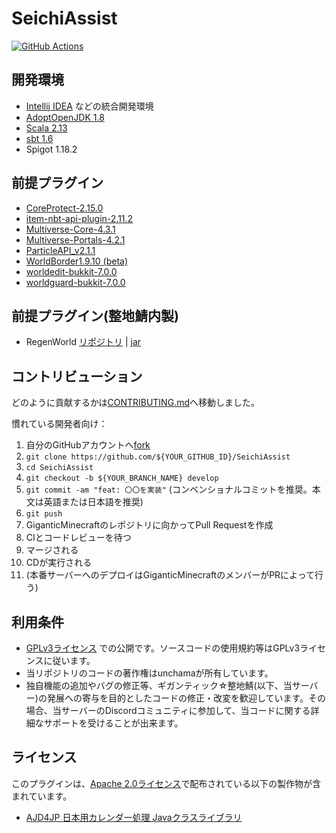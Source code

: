 # SeichiAssist

[![GitHub Actions](https://github.com/GiganticMinecraft/SeichiAssist/actions/workflows/build_and_deploy.yml/badge.svg)](https://github.com/GiganticMinecraft/SeichiAssist/actions/workflows/build_and_deploy.yml)

## 開発環境
- [Intellij IDEA](https://www.jetbrains.com/idea/) などの統合開発環境
- [AdoptOpenJDK 1.8](https://adoptopenjdk.net/?variant=openjdk8&jvmVariant=hotspot)
- [Scala 2.13](https://www.scala-lang.org/download/)
- [sbt 1.6](https://www.scala-sbt.org/1.x/docs/Setup.html)
- Spigot 1.18.2

## 前提プラグイン
- [CoreProtect-2.15.0](https://www.spigotmc.org/resources/coreprotect.8631/download?version=231781)
- [item-nbt-api-plugin-2.11.2](https://www.spigotmc.org/resources/item-entity-tile-nbt-api.7939/download?version=241690)
- [Multiverse-Core-4.3.1](https://dev.bukkit.org/projects/multiverse-core/files/2428161/download)
- [Multiverse-Portals-4.2.1](https://dev.bukkit.org/projects/multiverse-portals/files/2428333/download)
- [ParticleAPI_v2.1.1](https://dl.inventivetalent.org/download/?file=plugin/ParticleAPI_v2.1.1)
- [WorldBorder1.9.10 (beta)](https://www.spigotmc.org/resources/worldborder.60905/download?version=275003)
- [worldedit-bukkit-7.0.0](https://dev.bukkit.org/projects/worldedit/files/2597538/download)
- [worldguard-bukkit-7.0.0](https://dev.bukkit.org/projects/worldguard/files/2610618/download)

## 前提プラグイン(整地鯖内製)
- RegenWorld [リポジトリ](https://github.com/GiganticMinecraft/RegenWorld) | [jar](https://redmine.seichi.click/attachments/download/890/RegenWorld-1.0.jar)

## コントリビューション
どのように貢献するかは[CONTRIBUTING.md](./CONTRIBUTING.md)へ移動しました。

慣れている開発者向け：
1. 自分のGitHubアカウントへ[fork](https://github.com/GiganticMinecraft/SeichiAssist/fork)
2. `git clone https://github.com/${YOUR_GITHUB_ID}/SeichiAssist`
3. `cd SeichiAssist`
4. `git checkout -b ${YOUR_BRANCH_NAME} develop`
5. `git commit -am "feat: 〇〇を実装"` (コンベンショナルコミットを推奨。本文は英語または日本語を推奨)
6. `git push`
7. GiganticMinecraftのレポジトリに向かってPull Requestを作成
8. CIとコードレビューを待つ
9. マージされる
10. CDが実行される
11. (本番サーバーへのデプロイはGiganticMinecraftのメンバーがPRによって行う)

## 利用条件
- [GPLv3ライセンス](https://github.com/GiganticMinecraft/SeichiAssist/blob/develop/LICENSE) での公開です。ソースコードの使用規約等はGPLv3ライセンスに従います。
- 当リポジトリのコードの著作権はunchamaが所有しています。
- 独自機能の追加やバグの修正等、ギガンティック☆整地鯖(以下、当サーバー)の発展への寄与を目的としたコードの修正・改変を歓迎しています。その場合、当サーバーのDiscordコミュニティに参加して、当コードに関する詳細なサポートを受けることが出来ます。

## ライセンス
このプラグインは、[Apache 2.0ライセンス](https://www.apache.org/licenses/LICENSE-2.0)で配布されている以下の製作物が含まれています。

- [AJD4JP 日本用カレンダー処理 Javaクラスライブラリ](https://osdn.net/projects/ajd4jp/)

